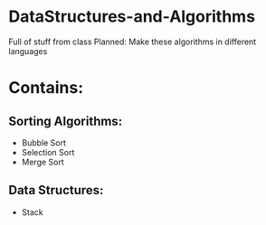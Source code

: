 # DataStructures-and-Algorithms
Full of stuff from class
Planned: Make these algorithms in different languages

# Contains:
## Sorting Algorithms:
* Bubble Sort
* Selection Sort
* Merge Sort

## Data Structures:
* Stack
